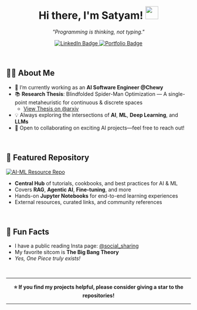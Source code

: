 <!-- Your GitHub Profile README -->

<h1 align="center">
  Hi there, I'm Satyam! <img src="https://media.giphy.com/media/hvRJCLFzcasrR4ia7z/giphy.gif" width="35">
</h1>

<p align="center"><em>"Programming is thinking, not typing."</em></p>

<p align="center">
  <!-- Notice the raw HTML anchor tags with target="_blank" -->
  <a href="https://www.linkedin.com/in/satyam-sm" target="_blank">
    <img src="https://img.shields.io/badge/LinkedIn-Satyam--sm-blue?style=for-the-badge&logo=linkedin" alt="LinkedIn Badge"/>
  </a>
  <a href="https://05satyam.github.io" target="_blank">
    <img src="https://img.shields.io/badge/Portfolio-05satyam.github.io-orange?style=for-the-badge&logo=firefox-browser" alt="Portfolio Badge"/>
  </a>
</p>

<br/>

## 👨‍💻 About Me 
- 🔭 I’m currently working as an **AI Software Engineer @Chewy**  
- 📚 **Research Thesis**: Blindfolded Spider-Man Optimization — A single-point metaheuristic for continuous & discrete spaces  
  - <a href="https://arxiv.org/abs/2505.17069" target="_blank">View Thesis on @arxiv </a>
- 💡 Always exploring the intersections of **AI**, **ML**, **Deep Learning**, and **LLMs**  
- 🤝 Open to collaborating on exciting AI projects—feel free to reach out!

<br/>

## 🌟 Featured Repository
<a href="https://github.com/05satyam/AI-ML" target="_blank">
  <img src="https://img.shields.io/badge/Explore_AI--ML_Repo-Click_Here-orange?style=for-the-badge&logo=github" alt="AI-ML Resource Repo"/>
</a>

- **Central Hub** of tutorials, cookbooks, and best practices for AI & ML  
- Covers **RAG**, **Agentic AI**, **Fine-tuning**, and more  
- Hands-on **Jupyter Notebooks** for end-to-end learning experiences  
- External resources, curated links, and community references  

<br/>

## 🎉 Fun Facts
- I have a public reading Insta page: 
  <a href="https://instagram.com/social_sharing" target="_blank">@social_sharing</a>  
- My favorite sitcom is **The Big Bang Theory**  
- *Yes, One Piece truly exists!*  

<br/>

---

<p align="center">
  <strong>⭐ If you find my projects helpful, please consider giving a star to the repositories!</strong>
</p>

---
